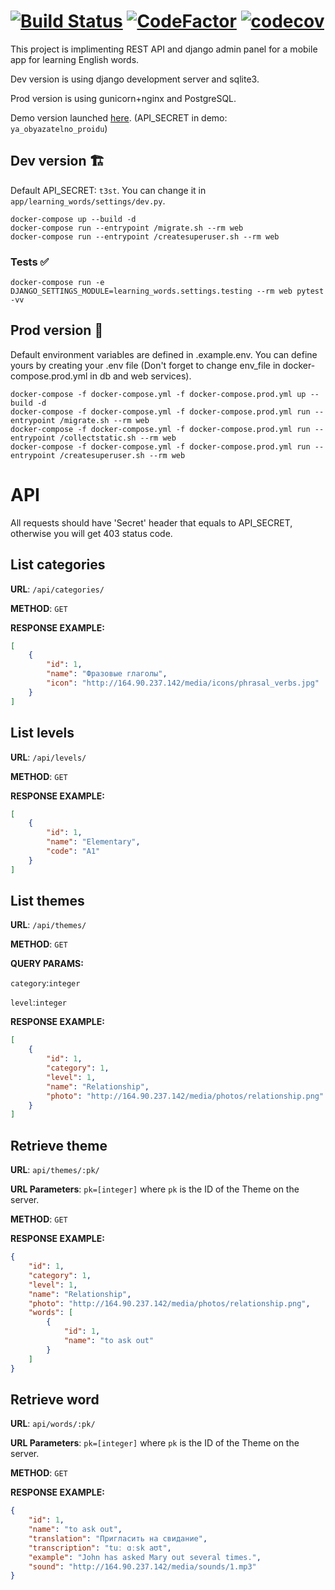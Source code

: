[![Build Status](https://travis-ci.com/hirotasoshu/api-learning-words.svg?token=SqxTxzNQY6mpjoxotPcj&branch=master)](https://travis-ci.com/hirotasoshu/api-learning-words)
[![CodeFactor](https://www.codefactor.io/repository/github/hirotasoshu/api-learning-words/badge?s=3cb14a95d0bf4e70e4edbf9825a79cdd8979a71d)](https://www.codefactor.io/repository/github/hirotasoshu/api-learning-words)
[![codecov](https://codecov.io/gh/hirotasoshu/api-learning-words/branch/master/graph/badge.svg)](https://codecov.io/gh/hirotasoshu/api-learning-words)
====================
This project is implimenting REST API and django admin panel for a mobile app for learning English words.

Dev version is using django development server and sqlite3.

Prod version is using gunicorn+nginx and PostgreSQL.

Demo version launched [here](http://164.90.237.142/api/). (API_SECRET in demo: `ya_obyazatelno_proidu`)

## Dev version :building_construction:

Default API_SECRET: `t3st`. You can change it in `app/learning_words/settings/dev.py`.
```
docker-compose up --build -d
docker-compose run --entrypoint /migrate.sh --rm web
docker-compose run --entrypoint /createsuperuser.sh --rm web
```
### Tests :white_check_mark:
```
docker-compose run -e DJANGO_SETTINGS_MODULE=learning_words.settings.testing --rm web pytest -vv
```


## Prod version :rocket:

Default environment variables are defined in .example.env. You can define yours by creating your .env file (Don't forget to change env_file in docker-compose.prod.yml in db and web services).

```
docker-compose -f docker-compose.yml -f docker-compose.prod.yml up --build -d
docker-compose -f docker-compose.yml -f docker-compose.prod.yml run --entrypoint /migrate.sh --rm web
docker-compose -f docker-compose.yml -f docker-compose.prod.yml run --entrypoint /collectstatic.sh --rm web
docker-compose -f docker-compose.yml -f docker-compose.prod.yml run --entrypoint /createsuperuser.sh --rm web
```

# API

All requests should have 'Secret' header that equals to API_SECRET, otherwise you will get 403 status code.

## List categories

**URL**: `/api/categories/`

**METHOD**: `GET`

**RESPONSE EXAMPLE:**
```json
[
    {
        "id": 1,
        "name": "Фразовые глаголы",
        "icon": "http://164.90.237.142/media/icons/phrasal_verbs.jpg"
    }
]
```

## List levels

**URL**: `/api/levels/`

**METHOD**: `GET`

**RESPONSE EXAMPLE:**
```json
[
    {
        "id": 1,
        "name": "Elementary",
        "code": "A1"
    }
]
```

## List themes

**URL**: `/api/themes/`

**METHOD**: `GET`

**QUERY PARAMS:**

`category`:`integer`

`level`:`integer`

**RESPONSE EXAMPLE:**
```json
[
    {
        "id": 1,
        "category": 1,
        "level": 1,
        "name": "Relationship",
        "photo": "http://164.90.237.142/media/photos/relationship.png"
    }
]
```

## Retrieve theme

**URL**: `api/themes/:pk/`

**URL Parameters**: `pk=[integer]` where `pk` is the ID of the Theme on the server.

**METHOD**: `GET`

**RESPONSE EXAMPLE:**
```json
{
    "id": 1,
    "category": 1,
    "level": 1,
    "name": "Relationship",
    "photo": "http://164.90.237.142/media/photos/relationship.png",
    "words": [
        {
            "id": 1,
            "name": "to ask out"
        }
    ]
}
```

## Retrieve word

**URL**: `api/words/:pk/`

**URL Parameters**: `pk=[integer]` where `pk` is the ID of the Theme on the server.

**METHOD**: `GET`

**RESPONSE EXAMPLE:**
```json
{
    "id": 1,
    "name": "to ask out",
    "translation": "Пригласить на свидание",
    "transcription": "tuː ɑːsk aʊt",
    "example": "John has asked Mary out several times.",
    "sound": "http://164.90.237.142/media/sounds/1.mp3"
}